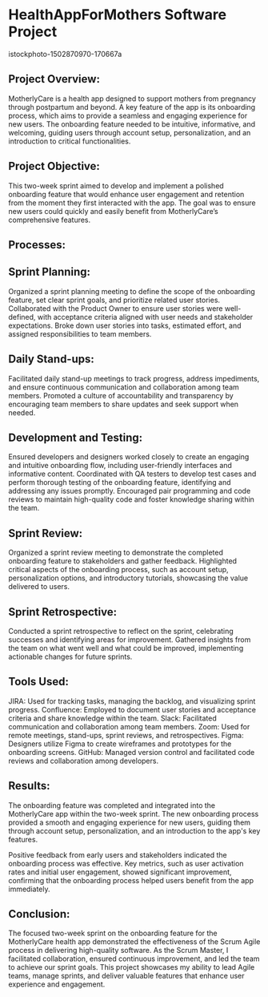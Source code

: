 # HealthAppForMothers Software Project 

istockphoto-1502870970-170667a

## Project Overview:
MotherlyCare is a health app designed to support mothers from pregnancy through postpartum and beyond. A key feature of the app is its onboarding process, which aims to provide a seamless and engaging experience for new users. The onboarding feature needed to be intuitive, informative, and welcoming, guiding users through account setup, personalization, and an introduction to critical functionalities.

## Project Objective:
This two-week sprint aimed to develop and implement a polished onboarding feature that would enhance user engagement and retention from the moment they first interacted with the app. The goal was to ensure new users could quickly and easily benefit from MotherlyCare’s comprehensive features.

## Processes:

## Sprint Planning:
Organized a sprint planning meeting to define the scope of the onboarding feature, set clear sprint goals, and prioritize related user stories.
Collaborated with the Product Owner to ensure user stories were well-defined, with acceptance criteria aligned with user needs and stakeholder expectations.
Broke down user stories into tasks, estimated effort, and assigned responsibilities to team members.

## Daily Stand-ups:
Facilitated daily stand-up meetings to track progress, address impediments, and ensure continuous communication and collaboration among team members.
Promoted a culture of accountability and transparency by encouraging team members to share updates and seek support when needed.

## Development and Testing:
Ensured developers and designers worked closely to create an engaging and intuitive onboarding flow, including user-friendly interfaces and informative content.
Coordinated with QA testers to develop test cases and perform thorough testing of the onboarding feature, identifying and addressing any issues promptly.
Encouraged pair programming and code reviews to maintain high-quality code and foster knowledge sharing within the team.

## Sprint Review:
Organized a sprint review meeting to demonstrate the completed onboarding feature to stakeholders and gather feedback.
Highlighted critical aspects of the onboarding process, such as account setup, personalization options, and introductory tutorials, showcasing the value delivered to users.

## Sprint Retrospective:
Conducted a sprint retrospective to reflect on the sprint, celebrating successes and identifying areas for improvement.
Gathered insights from the team on what went well and what could be improved, implementing actionable changes for future sprints.

## Tools Used:
JIRA: Used for tracking tasks, managing the backlog, and visualizing sprint progress.
Confluence: Employed to document user stories and acceptance criteria and share knowledge within the team.
Slack: Facilitated communication and collaboration among team members.
Zoom: Used for remote meetings, stand-ups, sprint reviews, and retrospectives.
Figma: Designers utilize Figma to create wireframes and prototypes for the onboarding screens.
GitHub: Managed version control and facilitated code reviews and collaboration among developers.

## Results:
The onboarding feature was completed and integrated into the MotherlyCare app within the two-week sprint. The new onboarding process provided a smooth and engaging experience for new users, guiding them through account setup, personalization, and an introduction to the app's key features.

Positive feedback from early users and stakeholders indicated the onboarding process was effective. Key metrics, such as user activation rates and initial user engagement, showed significant improvement, confirming that the onboarding process helped users benefit from the app immediately.

## Conclusion:
The focused two-week sprint on the onboarding feature for the MotherlyCare health app demonstrated the effectiveness of the Scrum Agile process in delivering high-quality software. As the Scrum Master, I facilitated collaboration, ensured continuous improvement, and led the team to achieve our sprint goals. This project showcases my ability to lead Agile teams, manage sprints, and deliver valuable features that enhance user experience and engagement.








